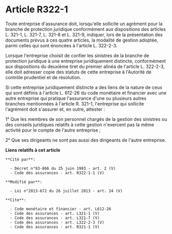# Article R322-1

Toute entreprise d'assurance doit, lorsqu'elle sollicite un agrément pour la branche de protection juridique conformément aux
dispositions des articles L. 321-1, L. 321-7, L. 321-8 et L. 321-9, indiquer, lors de la présentation des documents prévus à
ces quatre articles, la modalité de gestion adoptée, parmi celles qui sont énoncées à l'article L. 322-2-3. 

Lorsque l'entreprise choisit de confier les sinistres de la branche de protection juridique à une entreprise juridiquement
distincte, conformément aux dispositions du deuxième tiret du premier alinéa de l'article L. 322-2-3, elle doit adresser
copie des statuts de cette entreprise à l'Autorité de contrôle prudentiel et de résolution. 

Si cette entreprise juridiquement distincte a des liens de la nature de ceux qui sont définis à l'article L. 612-26 du code
monétaire et financier avec une autre entreprise qui pratique l'assurance d'une ou plusieurs autres branches mentionnées à
l'article R. 321-1, l'entreprise qui sollicite l'agrément doit s'assurer et, en outre, attester : 

1° Que les membres de son personnel chargés de la gestion des sinistres ou des conseils juridiques relatifs à cette gestion
n'exercent pas la même activité pour le compte de l'autre entreprise ; 

2° Que ses dirigeants ne sont pas aussi des dirigeants de l'autre entreprise.

**Liens relatifs à cet article**

	**Cité par**:

	  - Décret n°93-866 du 25 juin 1993 - art. 2 (V)
	  - Code des assurances - art. R322-1-1 (V)

	**Modifié par**:

	  - Loi n°2013-672 du 26 juillet 2013 - art. 24 (V)

	**Cite**:

	  - Code monétaire et financier - art. L612-26
	  - Code des assurances - art. L321-1 (V)
	  - Code des assurances - art. L321-7 (V)
	  - Code des assurances - art. L322-2-3 (V)
	  - Code des assurances - art. R321-1 (V)
